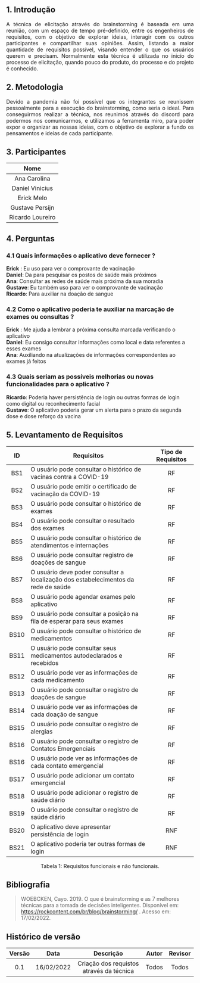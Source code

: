
## 1. Introdução
<p style="text-align: justify;"> A técnica de elicitação através do brainstorming é baseada em uma reunião, com um espaço de tempo pré-definido, entre os engenheiros de requisitos, com o objetivo de explorar ideias, interagir com os outros participantes e compartilhar suas opiniões. Assim, listando a maior quantidade de requisitos possível, visando entender o que os usuários querem e precisam. Normalmente esta técnica é utilizada no inicío do processo de elicitação, quando pouco do produto, do processo e do projeto é conhecido.</p>

## 2. Metodologia
<p style="text-align: justify;"> Devido a pandemia não foi possível que os integrantes se reunissem pessoalmente para a execução do brainstorming, como seria o ideal. Para conseguirmos realizar a técnica, nos reunimos através do discord para podermos nos comunicarmos, e utilizamos a ferramenta miro, para poder expor e organizar as nossas ideias, com o objetivo de explorar a fundo os pensamentos e ideias de cada participante. 
</p>


## 3. Participantes
|Nome|
|:----:|
|Ana Carolina|
|Daniel Vinicius|
|Erick Melo|
|Gustave Persijn|
|Ricardo Loureiro|


## 4. Perguntas

### 4.1 Quais informações o aplicativo deve fornecer ? <br>
**Erick** : Eu uso para ver o comprovante de vacinação <br>
**Daniel**: Da para pesquisar os postos de saúde mais próximos <br>
**Ana**: Consultar as redes de saúde mais próxima da sua moradia<br>
**Gustave**: Eu também uso para ver o comprovante de vacinação <br>
**Ricardo**: Para auxiliar na doação de sangue <br>

### 4.2 Como o aplicativo poderia te auxiliar na marcação de exames ou consultas ?

**Erick** : Me ajuda a lembrar a próxima consulta marcada verificando o aplicativo<br>
**Daniel**: Eu consigo consultar informações como local e data referentes a esses exames<br>
**Ana**: Auxiliando na atualizações de informações correspondentes ao exames já feitos<br>

### 4.3 Quais seriam as possíveis melhorias ou novas funcionalidades para o aplicativo ?

**Ricardo**: Poderia haver persistência de login ou outras formas de login como digital ou reconhecimento facial<br>
**Gustave**: O aplicativo poderia gerar um alerta para o prazo da segunda dose e dose reforço da vacina<br>

## 5. Levantamento de Requisitos


| ID   | Requisitos                                                                         | Tipo de Requisitos |
|:----:|------------------------------------------------------------------------------------|:------------------:|
| BS1  | O usuário pode consultar o histórico de vacinas contra a COVID-19                  | RF                 |
| BS2  | O usuário pode emitir o certificado de vacinação da COVID-19                       | RF                 |
| BS3  | O usuário pode consultar o histórico de exames                                     | RF                 |
| BS4  | O usuário pode consultar o resultado dos exames                                    | RF                 |
| BS5  | O usuário pode consultar o histórico de atendimentos e internações                 | RF                 |
| BS6  | O usuário pode consultar registro de doações de sangue                             | RF                 |
| BS7  | O usuário deve poder consultar a localização dos estabelecimentos da rede de saúde | RF                 |
| BS8  | O usuário pode agendar exames pelo aplicativo                                      | RF                 |
| BS9  | O usuário pode consultar a posição na fila de esperar para seus exames             | RF                 |
| BS10 | O usuário pode consultar o histórico de medicamentos                               | RF                 |
| BS11 | O usuário pode consultar seus medicamentos autodeclarados e recebidos              | RF                 |
| BS12 | O usuário pode ver as informações de cada medicamento                              | RF                 |
| BS13 | O usuário pode consultar o registro de doações de sangue                           | RF                 |
| BS14 | O usuário pode ver as informações de cada doação de sangue                         | RF                 |
| BS15 | O usuário pode consultar o registro de alergias                                    | RF                 |
| BS16 | O usuário pode consultar o registro de Contatos Emergenciais                       | RF                 |
| BS16 | O usuário pode ver as informações de cada contato emergencial                      | RF                 |
| BS17 | O usuário pode adicionar um contato emergencial                                    | RF                 |
| BS18 | O usuário pode adicionar o registro de saúde diário                                | RF                 |
| BS19 | O usuário pode consultar o registro de saúde diário                                | RF                 |
| BS20 | O aplicativo deve apresentar persistência de login                                 | RNF                |
| BS21 | O aplicativo poderia ter outras formas de login                                    | RNF                |

<center> <figcaption>Tabela 1: Requisitos funcionais e não funcionais.</figcaption> </center>

## Bibliografia

>WOEBCKEN, Cayo. 2019. O que é brainstorming e as 7 melhores técnicas para a tomada de decisões inteligentes. Disponível em: https://rockcontent.com/br/blog/brainstorming/ . Acesso em: 17/02/2022.

## Histórico de versão
| Versão | Data | Descrição | Autor | Revisor |
|:--:|:--:|:--:|:--:|:--:|
|0.1|16/02/2022|Criação dos requistos através da técnica|Todos|Todos|

